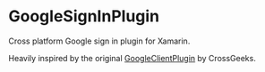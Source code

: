 # GoogleSignInPlugin
Cross platform Google sign in plugin for Xamarin.

Heavily inspired by the original [GoogleClientPlugin](https://github.com/CrossGeeks/GoogleClientPlugin) by CrossGeeks. 
